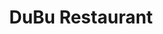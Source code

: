 ---
title: DuBu Restaurant
lng: -75.1376877
lat: 40.0630569
color: '#31225D'
type: Korean
address: '1333 W Cheltenham Ave #102, Elkins Park, PA 19027'
rating: 4.5
tags:
  - korean
  - authentic
  - soup
---